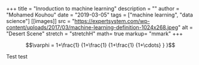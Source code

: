+++
title = "Inroduction to machine learning"
description = ""
author = "Mohamed Kouhou"
date = "2019-03-05"
tags = ["machine learning", "data science"]
[[images]]
  src = "https://expertsystem.com/wp-content/uploads/2017/03/machine-learning-definition-1024x268.jpeg"
  alt = "Desert Scene"
  stretch = "stretchH"
math= true
markup= "mmark"
+++


$$\varphi = 1+\frac{1} {1+\frac{1} {1+\frac{1} {1+\cdots} } }$$

Test test
